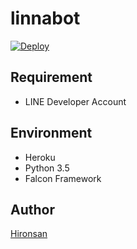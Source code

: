 linnabot
====

[![Deploy](https://www.herokucdn.com/deploy/button.png)](https://heroku.com/deploy)


## Requirement

* LINE Developer Account

## Environment

* Heroku
* Python 3.5
* Falcon Framework


## Author

[Hironsan](https://github.com/Hironsan)